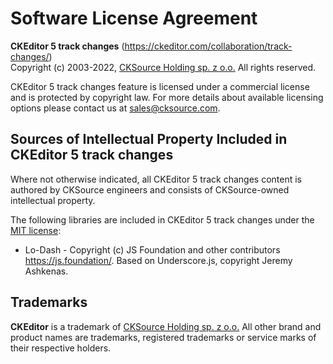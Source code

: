 Software License Agreement
==========================

**CKEditor&nbsp;5 track changes** (https://ckeditor.com/collaboration/track-changes/)<br>
Copyright (c) 2003-2022, [CKSource Holding sp. z o.o.](https://cksource.com) All rights reserved.

CKEditor&nbsp;5 track changes feature is licensed under a commercial license and is protected by copyright law.
For more details about available licensing options please contact us at sales@cksource.com.

Sources of Intellectual Property Included in CKEditor&nbsp;5 track changes
---------------------------------------------------------------------

Where not otherwise indicated, all CKEditor&nbsp;5 track changes content is authored by CKSource engineers and consists of CKSource-owned intellectual property.

The following libraries are included in CKEditor&nbsp;5 track changes under the [MIT license](https://opensource.org/licenses/MIT):

* Lo-Dash - Copyright (c) JS Foundation and other contributors https://js.foundation/. Based on Underscore.js, copyright Jeremy Ashkenas.

Trademarks
----------

**CKEditor** is a trademark of [CKSource Holding sp. z o.o.](https://cksource.com) All other brand and product names are trademarks, registered trademarks or service marks of their respective holders.
